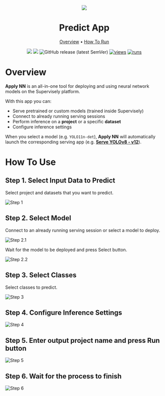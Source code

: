 <div align="center" markdown>
<img src="https://github.com/supervisely-ecosystem/apply-nn/releases/download/v0.0.1/app-poster.jpg"/>

# Predict App

<p align="center">
  <a href="#Overview">Overview</a> •
  <a href="#How-To-Run">How To Run</a>
</p>

[![](https://img.shields.io/badge/supervisely-ecosystem-brightgreen)](https://ecosystem.supervisely.com/apps/supervisely-ecosystem/apply-nn)
[![](https://img.shields.io/badge/slack-chat-green.svg?logo=slack)](https://supervisely.com/slack)
![GitHub release (latest SemVer)](https://img.shields.io/github/v/release/supervisely-ecosystem/apply-nn)
[![views](https://app.supervisely.com/img/badges/views/supervisely-ecosystem/apply-nn.png)](https://supervisely.com)
[![runs](https://app.supervisely.com/img/badges/runs/supervisely-ecosystem/apply-nn.png)](https://supervisely.com)

</div>

# Overview

**Apply NN** is an all-in-one tool for deploying and using neural network models on the Supervisely platform.

With this app you can:

- Serve pretrained or custom models (trained inside Supervisely)
- Connect to already running serving sessions
- Perform inference on a **project** or a specific **dataset**
- Configure inference settings

When you select a model (e.g. `YOLO11n-det`), **Apply NN** will automatically launch the corresponding serving app (e.g. **[Serve YOLOv8 - v12](https://ecosystem.supervisely.com/apps/yolo/supervisely_integration/serve)**).

# How To Use

## Step 1. Select Input Data to Predict

Select project and datasets that you want to predict.

![Step 1](https://github.com/supervisely-ecosystem/apply-nn/releases/download/v0.0.1/step-1-predict-app.png)

## Step 2. Select Model

Connect to an already running serving session or select a model to deploy.

![Step 2.1](https://github.com/supervisely-ecosystem/apply-nn/releases/download/v0.0.1/step-2-2-predict-app.png)

Wait for the model to be deployed and press Select button.

![Step 2.2](https://github.com/supervisely-ecosystem/apply-nn/releases/download/v0.0.1/step-2-predict-app.png)

## Step 3. Select Classes

Select classes to predict.

![Step 3](https://github.com/supervisely-ecosystem/apply-nn/releases/download/v0.0.1/step-3-predict-app.png)

## Step 4. Configure Inference Settings

![Step 4](https://github.com/supervisely-ecosystem/apply-nn/releases/download/v0.0.1/step-4-predict-app.png)

## Step 5. Enter output project name and press Run button

![Step 5](https://github.com/supervisely-ecosystem/apply-nn/releases/download/v0.0.1/step-5-predict-app.png)

## Step 6. Wait for the process to finish

![Step 6](https://github.com/supervisely-ecosystem/apply-nn/releases/download/v0.0.1/step-6-predict-app.png)
